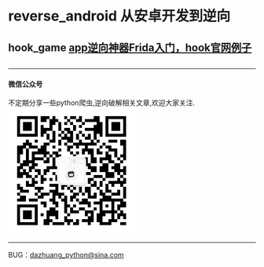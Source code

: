 # reverse_android 从安卓开发到逆向
## hook_game [app逆向神器Frida入门，hook官网例子]()
##
***
#### 微信公众号
不定期分享一些python爬虫,逆向破解相关文章,欢迎大家关注.  
![微信公众号](gongzhonghao.jpg)
***
BUG：dazhuang_python@sina.com